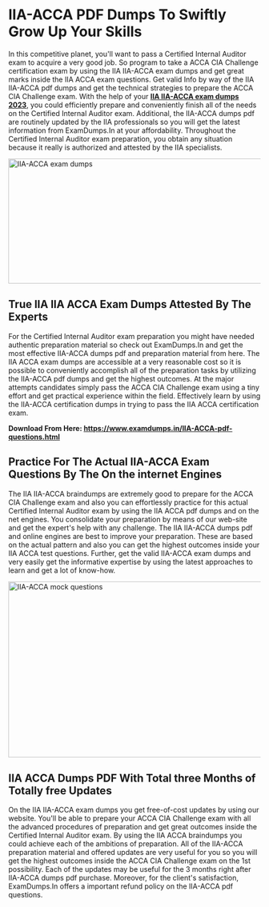 <h1><strong>IIA-ACCA PDF Dumps To Swiftly Grow Up Your Skills</strong></h1>
<p>In this competitive planet, you'll want to pass a Certified Internal Auditor exam to acquire a very good job. So program to take a ACCA CIA Challenge certification exam by using the IIA IIA-ACCA exam dumps and get great marks inside the IIA ACCA exam questions. Get valid Info by way of the IIA IIA-ACCA pdf dumps and get the technical strategies to prepare the ACCA CIA Challenge exam. With the help of your <strong><a href="https://www.examdumps.in/IIA-ACCA-pdf-questions.html">IIA IIA-ACCA exam dumps 2023</a></strong>, you could efficiently prepare and conveniently finish all of the needs on the Certified Internal Auditor exam. Additional, the IIA-ACCA dumps pdf are routinely updated by the IIA professionals so you will get the latest information from ExamDumps.In at your affordability. Throughout the Certified Internal Auditor exam preparation, you obtain any situation because it really is authorized and attested by the IIA specialists.</p>
<p><img src="https://i.ibb.co/zxJwW90/Copy-of-Online-Classes-Twitter-header-post-Made-with-Poster-My-Wall-1.png" alt="IIA-ACCA exam dumps" width="750" height="250" /></p>
<h2><strong>True IIA IIA ACCA Exam Dumps Attested By The Experts</strong></h2>
<p>For the Certified Internal Auditor exam preparation you might have needed authentic preparation material so check out ExamDumps.In and get the most effective IIA-ACCA dumps pdf and preparation material from here. The IIA ACCA exam dumps are accessible at a very reasonable cost so it is possible to conveniently accomplish all of the preparation tasks by utilizing the IIA-ACCA pdf dumps and get the highest outcomes. At the major attempts candidates simply pass the ACCA CIA Challenge exam using a tiny effort and get practical experience within the field. Effectively learn by using the IIA-ACCA certification dumps in trying to pass the IIA ACCA certification exam.</p>
<p><strong>Download From Here:&nbsp;<a href="https://www.examdumps.in/IIA-ACCA-pdf-questions.html">https://www.examdumps.in/IIA-ACCA-pdf-questions.html</a></strong></p>
<h2><strong>Practice For The Actual IIA-ACCA Exam Questions By The On the internet Engines</strong></h2>
<p>The IIA IIA-ACCA braindumps are extremely good to prepare for the ACCA CIA Challenge exam and also you can effortlessly practice for this actual Certified Internal Auditor exam by using the IIA ACCA pdf dumps and on the net engines. You consolidate your preparation by means of our web-site and get the expert's help with any challenge. The IIA IIA-ACCA dumps pdf and online engines are best to improve your preparation. These are based on the actual pattern and also you can get the highest outcomes inside your IIA ACCA test questions. Further, get the valid IIA-ACCA exam dumps and very easily get the informative expertise by using the latest approaches to learn and get a lot of know-how.</p>
<p><a href="https://www.examdumps.in/IIA-ACCA-pdf-questions.html"><img src="https://i.ibb.co/QkNtdwY/Copy-of-Zoom-Online-Classes-Facebook-Share-Po-Made-with-Poster-My-Wall-1.jpg" alt="IIA-ACCA mock questions" width="670" height="352" /></a></p>
<h2><strong>IIA ACCA Dumps PDF With Total three Months of Totally free Updates</strong></h2>
<p>On the IIA IIA-ACCA exam dumps you get free-of-cost updates by using our website. You'll be able to prepare your ACCA CIA Challenge exam with all the advanced procedures of preparation and get great outcomes inside the Certified Internal Auditor exam. By using the IIA ACCA braindumps you could achieve each of the ambitions of preparation. All of the IIA-ACCA preparation material and offered updates are very useful for you so you will get the highest outcomes inside the ACCA CIA Challenge exam on the 1st possibility. Each of the updates may be useful for the 3 months right after IIA-ACCA dumps pdf purchase. Moreover, for the client's satisfaction, ExamDumps.In offers a important refund policy on the IIA-ACCA pdf questions.</p>
